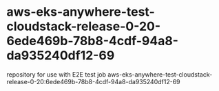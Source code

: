 # aws-eks-anywhere-test-cloudstack-release-0-20-6ede469b-78b8-4cdf-94a8-da935240df12-69
repository for use with E2E test job aws-eks-anywhere-test-cloudstack-release-0-20:6ede469b-78b8-4cdf-94a8-da935240df12-69
